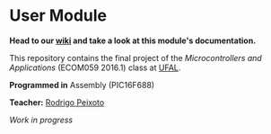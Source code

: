 # User Module
**Head to our [wiki](https://github.com/QueueManager/AttendantModule.X/wiki) and take a look at this module's documentation.**

This repository contains the final project of the _Microcontrollers and Applications_ (ECOM059 2016.1) class at [UFAL](http://www.ufal.edu.br).

**Programmed in** Assembly (PIC16F688)

**Teacher:** [Rodrigo Peixoto](https://www.github.com/rodrigopex)

_Work in progress_
